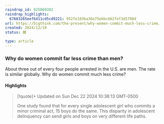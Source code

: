```yaml
---
raindrop_id: 925069382
raindrop_highlights:
  67683265eef6411cd5cd9221: 952fe183ba36e75ebbc662fef3d5798d
url: https://bigthink.com/the-present/why-women-commit-much-less-crime/
created: 2024/12/19
status: 🟥

type: article
---
```



### Why do women commit far less crime than men?

About three out of every four people arrested in the U.S. are men. The rate is similar globally. Why do women commit much less crime?

#### Highlights

> [!quote]+ Updated on Sun Dec 22 2024 10:38:13 GMT-0500
>
> One study found that for every single adolescent girl who commits a minor criminal act, 15 boys do the same. This disparity in adolescent delinquency can send girls and boys on very different life paths.
